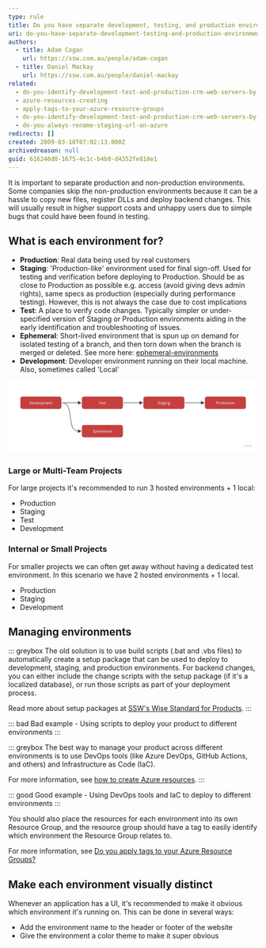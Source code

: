 ```yaml
---
type: rule
title: Do you have separate development, testing, and production environments?
uri: do-you-have-separate-development-testing-and-production-environments
authors:
  - title: Adam Cogan
    url: https://ssw.com.au/people/adam-cogan
  - title: Daniel Mackay
    url: https://ssw.com.au/people/daniel-mackay
related:
  - do-you-identify-development-test-and-production-crm-web-servers-by-colors
  - azure-resources-creating
  - apply-tags-to-your-azure-resource-groups
  - do-you-identify-development-test-and-production-crm-web-servers-by-colors
  - do-you-always-rename-staging-url-on-azure
redirects: []
created: 2009-03-10T07:02:13.000Z
archivedreason: null
guid: 616246d0-1675-4c1c-b4b0-d4352fe818e1
---
```

It is important to separate production and non-production environments. Some companies skip the non-production environments because it can be a hassle to copy new files, register DLLs and deploy backend changes. This will usually result in higher support costs and unhappy users due to simple bugs that could have been found in testing.  

<!--endintro-->

## What is each environment for?

* **Production**: Real data being used by real customers
* **Staging**: 'Production-like' environment used for final sign-off.  Used for testing and verification before deploying to Production.  Should be as close to Production as possible e.g. access (avoid giving devs admin rights), same specs as production (especially during performance testing).  However, this is not always the case due to cost implications
* **Test**: A place to verify code changes. Typically simpler or under-specified version of Staging or Production environments aiding in the early identification and troubleshooting of issues.
* **Ephemeral**: Short-lived environment that is spun up on demand for isolated testing of a branch, and then torn down when the branch is merged or deleted.  See more here: [ephemeral-environments](https://www.ssw.com.au/rules/ephemeral-environments/)
* **Development**: Developer environment running on their local machine.  Also, sometimes called 'Local'

![Figure: Environment flow](ssw-rules-environments.jpg "Environment flow")

### Large or Multi-Team Projects

For large projects it's recommended to run 3 hosted environments + 1 local:

* Production
* Staging
* Test
* Development

### Internal or Small Projects

For smaller projects we can often get away without having a dedicated test environment. In this scenario we have 2 hosted environments + 1 local.

* Production
* Staging
* Development

## Managing environments

::: greybox
The old solution is to use build scripts (.bat and .vbs files) to automatically create a setup package that can be used to deploy to development, staging, and production environments. For backend changes, you can either include the change scripts with the setup package (if it's a localized database), or run those scripts as part of your deployment process.

Read more about setup packages at [SSW's Wise Standard for Products](http://www.ssw.com.au/ssw/Standards/wisesetup/WiseStandards.aspx).
:::

::: bad
Bad example - Using scripts to deploy your product to different environments
:::

::: greybox
The best way to manage your product across different environments is to use DevOps tools (like Azure DevOps, GitHub Actions, and others) and Infrastructure as Code (IaC).

For more information, see [how to create Azure resources](/azure-resources-creating).
:::

::: good
Good example - Using DevOps tools and IaC to deploy to different environments
:::

You should also place the resources for each environment into its own Resource Group, and the resource group should have a tag to easily identify which environment the Resource Group relates to.

For more information, see [Do you apply tags to your Azure Resource Groups?](/apply-tags-to-your-azure-resource-groups)

## Make each environment visually distinct

Whenever an application has a UI, it's recommended to make it obvious which environment it's running on. This can be done in several ways:

* Add the environment name to the header or footer of the website
* Give the environment a color theme to make it super obvious
